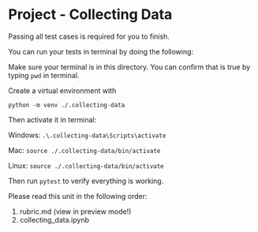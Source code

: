 # Project - Collecting Data

Passing all test cases is required for you to finish.

You can run your tests in terminal by doing the following:

Make sure your terminal is in this directory. You can confirm that is true by typing `pwd` in terminal.

Create a virtual environment with

`python -m venv ./.collecting-data`

Then activate it in terminal:

Windows: `.\.collecting-data\Scripts\activate`

Mac: `source ./.collecting-data/bin/activate`

Linux: `source ./.collecting-data/bin/activate`

Then run `pytest` to verify everything is working. 

Please read this unit in the following order:

1. rubric.md (view in preview mode!)
2. collecting_data.ipynb
